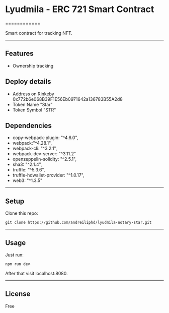 # Lyudmila - ERC 721 Smart Contract

============

Smart contract for tracking NFT.

---

## Features
- Ownership tracking

## Deploy details
- Address on Rinkeby 0x772b6e068B39F1E56Eb0971642a136783B55A2d8
- Token Name "Star"
- Token Symbol "STR"

## Dependencies

- copy-webpack-plugin: "^4.6.0",
- webpack:"^4.28.1",
- webpack-cli: "^3.2.1",
- webpack-dev-server: "^3.11.2"
- openzeppelin-solidity: "^2.5.1",
- sha3: "^2.1.4",
- truffle: "^5.3.6",
- truffle-hdwallet-provider: "^1.0.17",
- web3: "^1.3.5"

---

## Setup
Clone this repo:

```
git clone https://github.com/andreiliphd/lyudmila-notary-star.git
```

---


## Usage
Just run:
```
npm run dev
```
After that visit localhost:8080.

---

## License
Free
